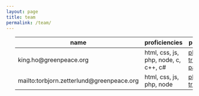 ```yaml
---
layout: page
title: team
permalink: /team/
---
```

<ul class="post-list">
  <table>
    <thead>
      <th>name</th>
      <th>proficiencies</th>
      <th>projects</th>
      <th>location</th>
    </thead>
    <tr>
      <td>king.ho@greenpeace.org</td>
      <td>html, css, js, php, node, c, c++, c#</td>
      <td><a href='https://gptechlab.github.io/project/2017/09/18/plastic-tracking-app.html'>plastics tracking</a>, <a href='https://gptechlab.github.io/project/2017/09/18/passbolt.html'>passbolt</a></td>
      <td>Amsterdam, Netherlands</td>
    </tr>
    <tr>
      <td>mailto:torbjorn.zetterlund@greenpeace.org</td>
      <td>html, css, js, php, node</td>
      <td><a href='https://gptechlab.github.io/project/2017/09/18/plastic-tracking-app.html'>plastics tracking</a></td>
      <td>Amsterdam, Netherlands</td>
    </tr>
  </table>    
</ul>

